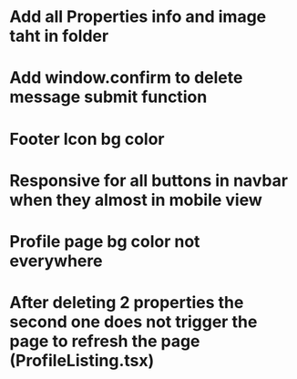 # Add all Properties info and image taht in folder

# Add window.confirm to delete message submit function

# Footer Icon bg color

# Responsive for all buttons in navbar when they almost in mobile view

# Profile page bg color not everywhere

# After deleting 2 properties the second one does not trigger the page to refresh the page (ProfileListing.tsx)

